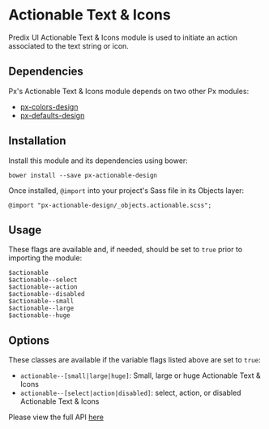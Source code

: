 # Actionable Text &#38; Icons

Predix UI Actionable Text &#38; Icons module is used to initiate an action associated to the text string or icon.


## Dependencies

Px's Actionable Text &#38; Icons module depends on two other Px modules:

* [px-colors-design](https://github.com/PredixDev/px-colors-design)
* [px-defaults-design](https://github.com/PredixDev/px-defaults-design)


## Installation

Install this module and its dependencies using bower:

    bower install --save px-actionable-design

Once installed, `@import` into your project's Sass file in its Objects layer:

    @import "px-actionable-design/_objects.actionable.scss";

## Usage

These flags are available and, if needed, should be set to `true` prior to importing the module:

    $actionable
    $actionable--select
    $actionable--action
    $actionable--disabled
    $actionable--small
    $actionable--large
    $actionable--huge

## Options

These classes are available if the variable flags listed above are set to `true`:

* `actionable--[small|large|huge]`: Small, large or huge Actionable Text &#38; Icons
* `actionable--[select|action|disabled]`: select, action, or disabled Actionable Text &#38; Icons

Please view the full API [here](http://predixdev.github.io/px-actionable-design/)
